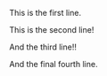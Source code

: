 This is the first line.

This is the second line!

And the third line!!

And the final fourth line.
